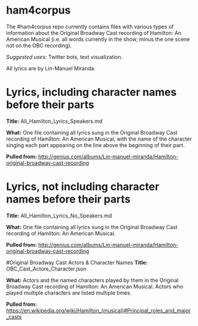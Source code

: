 # ham4corpus
The #ham4corpus repo currently contains files with various types of information about the Original Broadway Cast recording of Hamilton: An American Musical (i.e. all words currently in the show, minus the one scene not on the OBC recording).

*Suggested uses:* Twitter bots, text visualization. 

All lyrics are by Lin-Manuel Miranda. 

# Lyrics, including character names before their parts
**Title:** All_Hamilton_Lyrics_Speakers.md

**What:** One file containing all lyrics sung in the Original Broadway Cast recording of Hamilton: An American Musical, with the name of the character singing each part appearing on the line above the beginning of their part.

**Pulled from:** http://genius.com/albums/Lin-manuel-miranda/Hamilton-original-broadway-cast-recording

# Lyrics, not including character names before their parts
**Title:** All_Hamilton_Lyrics_No_Speakers.md

**What:** One file containing all lyrics sung in the Original Broadway Cast recording of Hamilton: An American Musical.

**Pulled from:** http://genius.com/albums/Lin-manuel-miranda/Hamilton-original-broadway-cast-recording

#Original Broadway Cast Actors & Character Names
**Title:** OBC_Cast_Actors_Character.json

**What:** Actors and the named characters played by them in the Original Broadway Cast recording of Hamilton: An American Musical. Actors who played multiple characters are listed multiple times.

**Pulled from:** https://en.wikipedia.org/wiki/Hamilton_(musical)#Principal_roles_and_major_casts
